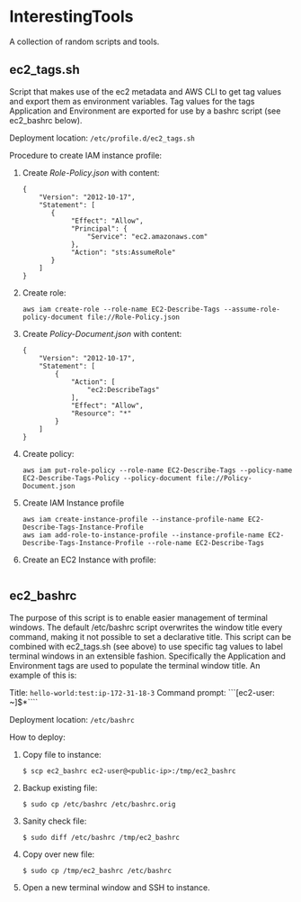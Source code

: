 # InterestingTools
A collection of random scripts and tools.

## ec2_tags.sh
Script that makes use of the ec2 metadata and AWS CLI to get tag values and export them as environment variables.  Tag values for the tags Application and Environment are exported for use by a bashrc script (see ec2_bashrc below).

Deployment location: ```/etc/profile.d/ec2_tags.sh```

Procedure to create IAM instance profile:

1. Create *Role-Policy.json* with content:
      ```
      {
          "Version": "2012-10-17",
          "Statement": [
             {
                  "Effect": "Allow",
                  "Principal": {
                      "Service": "ec2.amazonaws.com"
                  },
                  "Action": "sts:AssumeRole"
             }
          ]
      }
      ```
1. Create role:
      ```
      aws iam create-role --role-name EC2-Describe-Tags --assume-role-policy-document file://Role-Policy.json
      ```
1. Create *Policy-Document.json* with content:
      ```
      {
          "Version": "2012-10-17",
          "Statement": [
              {
                  "Action": [
                      "ec2:DescribeTags"
                  ],
                  "Effect": "Allow",
                  "Resource": "*"
              }
          ]
      }
      ```
1. Create policy:
      ```
      aws iam put-role-policy --role-name EC2-Describe-Tags --policy-name EC2-Describe-Tags-Policy --policy-document file://Policy-Document.json
      ```
1. Create IAM Instance profile
      ```
      aws iam create-instance-profile --instance-profile-name EC2-Describe-Tags-Instance-Profile
      aws iam add-role-to-instance-profile --instance-profile-name EC2-Describe-Tags-Instance-Profile --role-name EC2-Describe-Tags
      ```
1. Create an EC2 Instance with profile:
      ```

      ```

## ec2_bashrc
The purpose of this script is to enable easier management of terminal windows. The default /etc/bashrc script overwrites the window title every command, making it not possible to set a declarative title.  This script can be combined with ec2_tags.sh (see above) to use specific tag values to label terminal windows in an extensible fashion.  Specifically the Application and Environment tags are used to populate the terminal window title.  An example of this is:

Title: ```hello-world:test:ip-172-31-18-3```
Command prompt: ```[ec2-user: ~]$*````

Deployment location: ```/etc/bashrc```

How to deploy:
1. Copy file to instance:
      ```
      $ scp ec2_bashrc ec2-user@<public-ip>:/tmp/ec2_bashrc
      ```
1. Backup existing file:      
      ```
      $ sudo cp /etc/bashrc /etc/bashrc.orig
      ```
1. Sanity check file:
      ```
      $ sudo diff /etc/bashrc /tmp/ec2_bashrc
      ```
1. Copy over new file:
      ```
      $ sudo cp /tmp/ec2_bashrc /etc/bashrc
      ```
1. Open a new terminal window and SSH to instance.

